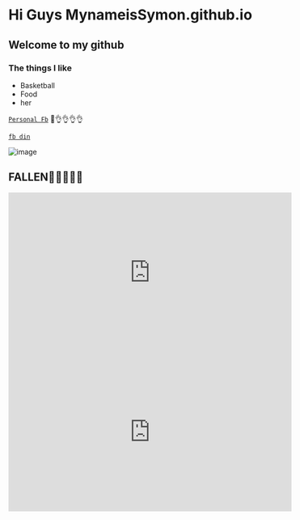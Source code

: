 # Hi Guys MynameisSymon.github.io
## Welcome to my github
### The things I like
- Basketball
- Food
- her

[`Personal Fb`](https://www.facebook.com/profile.php?id=100016667089129)
👀👌👌👌👌

[`fb din`](https://www.facebook.com/profile.php?id=100087106912217)

![image](https://user-images.githubusercontent.com/118153124/202375719-6d816733-0b34-43f1-90e6-37a15c1a16ab.png)



 
## FALLEN🙈🙈🙈🙉🙊
<iframe width="560" height="315" src="https://www.youtube.com/embed/S3wytd6ZbXc" title="YouTube video player" frameborder="0" allow="accelerometer; autoplay; clipboard-write; encrypted-media; gyroscope; picture-in-picture" allowfullscreen></iframe>
  
  <iframe width="560" height="315" src="https://www.youtube.com/embed/0fa1E-X4DGo" title="YouTube video player" frameborder="0" allow="accelerometer; autoplay; clipboard-write; encrypted-media; gyroscope; picture-in-picture" allowfullscreen></iframe>
 

 
 
